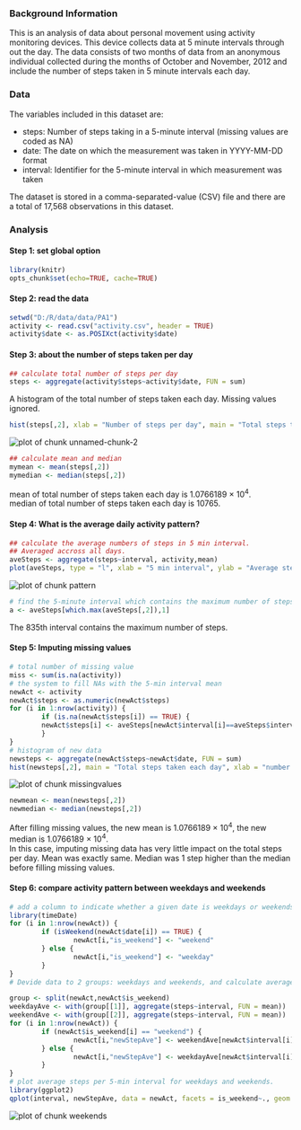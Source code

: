 ### Background Information
This is an analysis of data about personal movement using activity monitoring devices. This device collects data at 5 minute intervals through out the day. The data consists of two months of data from an anonymous individual collected during the months of October and November, 2012 and include the number of steps taken in 5 minute intervals each day.  

### Data
The variables included in this dataset are:  
- steps: Number of steps taking in a 5-minute interval (missing values are coded as NA)  
- date: The date on which the measurement was taken in YYYY-MM-DD format  
- interval: Identifier for the 5-minute interval in which measurement was taken  

The dataset is stored in a comma-separated-value (CSV) file and there are a total of 17,568 observations in this dataset. 

### Analysis
#### Step 1: set global option

```r
library(knitr)
opts_chunk$set(echo=TRUE, cache=TRUE)
```

#### Step 2: read the data

```r
setwd("D:/R/data/data/PA1")
activity <- read.csv("activity.csv", header = TRUE)
activity$date <- as.POSIXct(activity$date)
```

#### Step 3: about the number of steps taken per day

```r
## calculate total number of steps per day
steps <- aggregate(activity$steps~activity$date, FUN = sum)
```
A histogram of the total number of steps taken each day. Missing values ignored.

```r
hist(steps[,2], xlab = "Number of steps per day", main = "Total steps taken each day")
```

![plot of chunk unnamed-chunk-2](figure/unnamed-chunk-2-1.png) 

```r
## calculate mean and median
mymean <- mean(steps[,2])
mymedian <- median(steps[,2])
```
mean of total number of steps taken each day is 1.0766189 &times; 10<sup>4</sup>.  
median of total number of steps taken each day is 10765.

#### Step 4: What is the average daily activity pattern?

```r
## calculate the average numbers of steps in 5 min interval. 
## Averaged accross all days.
aveSteps <- aggregate(steps~interval, activity,mean)
plot(aveSteps, type = "l", xlab = "5 min interval", ylab = "Average steps per 5 min", main = "Average daily activity pattern")
```

![plot of chunk pattern](figure/pattern-1.png) 

```r
# find the 5-minute interval which contains the maximum number of steps.
a <- aveSteps[which.max(aveSteps[,2]),1]
```

The 835th interval contains the maximum number of steps.

#### Step 5: Imputing missing values

```r
# total number of missing value
miss <- sum(is.na(activity))
# the system to fill NAs with the 5-min interval mean
newAct <- activity
newAct$steps <- as.numeric(newAct$steps)
for (i in 1:nrow(activity)) {
        if (is.na(newAct$steps[i]) == TRUE) {
        newAct$steps[i] <- aveSteps[newAct$interval[i]==aveSteps$interval,2]
        }
}
# histogram of new data
newsteps <- aggregate(newAct$steps~newAct$date, FUN = sum)
hist(newsteps[,2], main = "Total steps taken each day", xlab = "number of steps per day")
```

![plot of chunk missingvalues](figure/missingvalues-1.png) 

```r
newmean <- mean(newsteps[,2])
newmedian <- median(newsteps[,2])
```
After filling missing values, the new mean is 1.0766189 &times; 10<sup>4</sup>, the new median is 1.0766189 &times; 10<sup>4</sup>.  
In this case, imputing missing data has very little impact on the total steps per day. Mean was exactly same. Median was 1 step higher than the median before filling missing values.  

#### Step 6: compare activity pattern between weekdays and weekends

```r
# add a column to indicate whether a given date is weekdays or weekends.
library(timeDate)
for (i in 1:nrow(newAct)) {
        if (isWeekend(newAct$date[i]) == TRUE) {
                newAct[i,"is_weekend"] <- "weekend"
        } else {
                newAct[i,"is_weekend"] <- "weekday"
        }
}
# Devide data to 2 groups: weekdays and weekends, and calculate average steps per interval for each group.

group <- split(newAct,newAct$is_weekend)
weekdayAve <- with(group[[1]], aggregate(steps~interval, FUN = mean))
weekendAve <- with(group[[2]], aggregate(steps~interval, FUN = mean))
for (i in 1:nrow(newAct)) {
        if (newAct$is_weekend[i] == "weekend") {
                newAct[i,"newStepAve"] <- weekendAve[newAct$interval[i]==weekendAve$interval,2]
        } else {
                newAct[i,"newStepAve"] <- weekdayAve[newAct$interval[i]==weekdayAve$interval,2]
        }
}
# plot average steps per 5-min interval for weekdays and weekends.
library(ggplot2)
qplot(interval, newStepAve, data = newAct, facets = is_weekend~., geom = "line", main = "Activity pattern of weekdays vs. weekend", xlab = "5-minute interval", ylab = "Average steps per 5-minute interval") 
```

![plot of chunk weekends](figure/weekends-1.png) 
